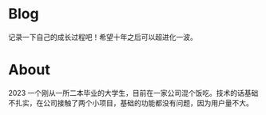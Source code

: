 # Blog
记录一下自己的成长过程吧！希望十年之后可以超进化一波。
# About
2023 一个刚从一所二本毕业的大学生，目前在一家公司混个饭吃。技术的话基础不扎实，在公司接触了两个小项目，基础的功能都没有问题，因为用户量不大。
